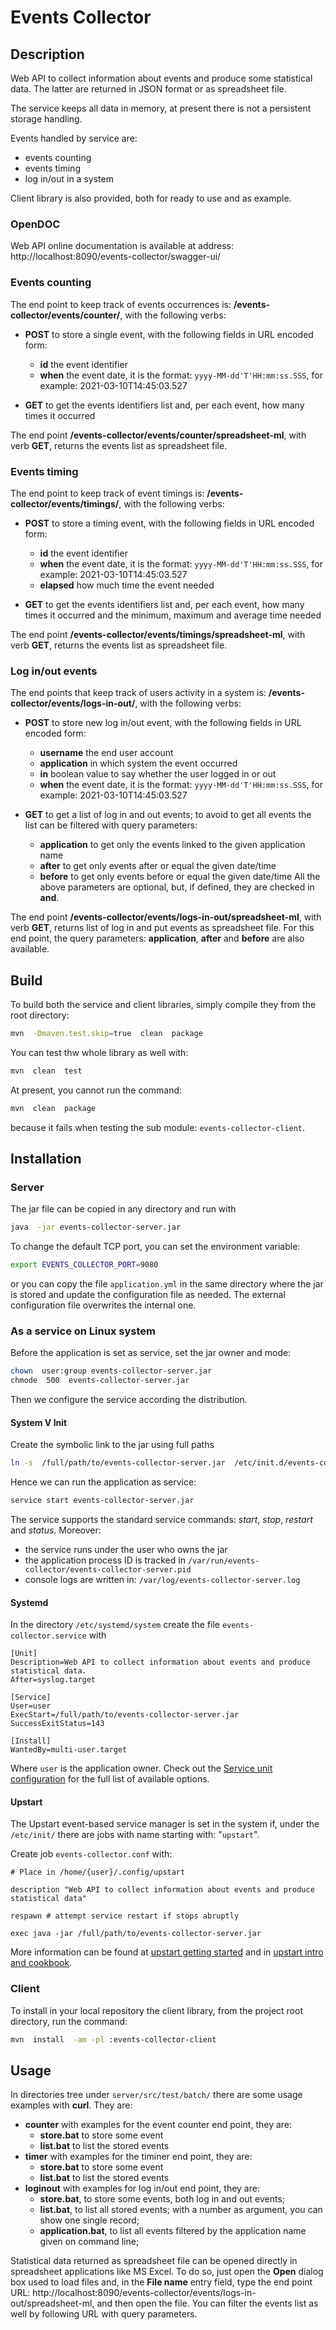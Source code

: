# Events Collector

## Description

Web API to collect information about events and produce some statistical data.
The latter are returned in JSON format or as spreadsheet file.

The service keeps all data in memory, at present there is not a persistent storage handling.

Events handled by service are:

 - events counting
 - events timing
 - log in/out in a system


Client library is also provided, both for ready to use and as example.


### OpenDOC

Web API online documentation is available at address: http://localhost:8090/events-collector/swagger-ui/


### Events counting

The end point to keep track of events occurrences is: **/events-collector/events/counter/**, with the following verbs:

 - **POST** to store a single event, with the following fields in URL encoded form:
     - **id** the event identifier
     - **when** the event date, it is the format: `yyyy-MM-dd'T'HH:mm:ss.SSS`, for example: 2021-03-10T14:45:03.527

 - **GET** to get the events identifiers list and, per each event, how many times it occurred
 
The end point **/events-collector/events/counter/spreadsheet-ml**, with verb **GET**, returns the events list as spreadsheet file.


### Events timing

The end point to keep track of event timings is: **/events-collector/events/timings/**, with the following verbs:

 - **POST** to store a timing event, with the following fields in URL encoded form:
     - **id** the event identifier
     - **when** the event date, it is the format: `yyyy-MM-dd'T'HH:mm:ss.SSS`, for example: 2021-03-10T14:45:03.527
     - **elapsed** how much time the event needed

 - **GET** to get the events identifiers list and, per each event, how many times it occurred and the minimum, maximum and average time needed
 
The end point **/events-collector/events/timings/spreadsheet-ml**, with verb **GET**, returns the events list as spreadsheet file.


### Log in/out events

The end points that keep track of users activity in a system is: **/events-collector/events/logs-in-out/**, with the following verbs:
 
 - **POST** to store new log in/out event, with the following fields in URL encoded form:
     - **username** the end user account
     - **application** in which system the event occurred
     - **in** boolean value to say whether the user logged in or out
     - **when** the event date, it is the format: `yyyy-MM-dd'T'HH:mm:ss.SSS`, for example: 2021-03-10T14:45:03.527

 - **GET** to get a list of log in and out events; to avoid to get all events the list can be filtered with query parameters:
     - **application** to get only the events linked to the given application name
     - **after** to get only events after or equal the given date/time
     - **before** to get only events before or equal the given date/time
   All the above parameters are optional, but, if defined, they are checked in **and**.

The end point **/events-collector/events/logs-in-out/spreadsheet-ml**, with verb **GET**, returns list of log in and put events as spreadsheet file.
For this end point, the query parameters: **application**, **after** and **before** are also available.


## Build

To build both the service and client libraries, simply compile they from the root directory:

   ```sh
   mvn  -Dmaven.test.skip=true  clean  package
   ```

You can test thw whole library as well with:

   ```sh
   mvn  clean  test
   ```
   
At present, you cannot run the command:

   ```sh
   mvn  clean  package
   ```

because it fails when testing the sub module: `events-collector-client`.


## Installation

### Server

The jar file can be copied in any directory and run with

   ```sh
   java  -jar events-collector-server.jar
   ```

To change the default TCP port, you can set the environment variable:

   ```sh
   export EVENTS_COLLECTOR_PORT=9080
   ```

or you can copy the file ```application.yml``` in the same directory where the jar is stored and update the configuration file as needed.
The external configuration file overwrites the internal one.


### As a service on Linux system

Before the application is set as service, set the jar owner and mode:

   ```sh
   chown  user:group events-collector-server.jar
   chmode  500  events-collector-server.jar
   ```

Then we configure the service according the distribution.


#### System V Init

Create the symbolic link to the jar using full paths

   ```sh
   ln -s  /full/path/to/events-collector-server.jar  /etc/init.d/events-collector-server.jar
   ```

Hence we can run the application as service:

   ```sh
   service start events-collector-server.jar
   ```

The service supports the standard service commands: _start_, _stop_, _restart_ and _status_.
Moreover:

 - the service runs under the user who owns the jar
 - the application process ID is tracked in ```/var/run/events-collector/events-collector-server.pid```
 - console logs are written in: ```/var/log/events-collector-server.log```
 
 
#### Systemd

In the directory ```/etc/systemd/system``` create the file ```events-collector.service``` with

    [Unit]
    Description=Web API to collect information about events and produce statistical data.
    After=syslog.target
    
    [Service]
    User=user
    ExecStart=/full/path/to/events-collector-server.jar SuccessExitStatus=143 
    
    [Install] 
    WantedBy=multi-user.target

Where ```user``` is the application owner.
Check out the [Service unit configuration](https://www.freedesktop.org/software/systemd/man/systemd.service.html) for the full list of available options.


#### Upstart

The Upstart event-based service manager is set in the system if, under the ```/etc/init/``` there are jobs with name starting with: "```upstart```".

Create job ```events-collector.conf``` with:

    # Place in /home/{user}/.config/upstart
    
    description "Web API to collect information about events and produce statistical data"
    
    respawn # attempt service restart if stops abruptly
    
    exec java -jar /full/path/to/events-collector-server.jar

More information can be found at [upstart getting started](http://upstart.ubuntu.com/getting-started.html) and in [upstart intro and cookbook](http://upstart.ubuntu.com/cookbook/).


### Client

To install in your local repository the client library, from the project root directory, run the command:

   ```sh
   mvn  install  -am -pl :events-collector-client
   ```


## Usage

In directories tree under `server/src/test/batch/` there are some usage examples with **curl**.
They are:

 - **counter** with examples for the event counter end point, they are:
    + **store.bat** to store some event
    + **list.bat** to list the stored events
 - **timer** with examples for the timiner end point, they are:
    + **store.bat** to store some event
    + **list.bat** to list the stored events
 - **loginout** with examples for log in/out end point, they are:
    + **store.bat**, to store some events, both log in and out events;
    + **list.bat**, to list all stored events; with a number as argument, you can show one single record;
    + **application.bat**, to list all events filtered by the application name given on command line;

Statistical data returned as spreadsheet file can be opened directly in spreadsheet applications like MS Excel.
To do so, just open the **Open** dialog box used to load files and, in the **File name** entry field, type the end point URL: http://localhost:8090/events-collector/events/logs-in-out/spreadsheet-ml, and then open the file.
You can filter the events list as well by following URL with query parameters.
